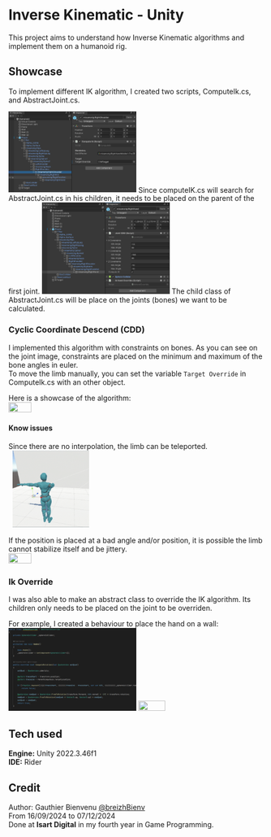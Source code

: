 
# Inverse Kinematic - Unity

This project aims to understand how Inverse Kinematic algorithms and implement them on a humanoid rig.


## Showcase

To implement different IK algorithm, I created two scripts, ComputeIk.cs, and AbstractJoint.cs.

<img src="ReadMeResources/ComputeIk.png" width=50% height=50%/>
Since computeIK.cs will search for AbstractJoint.cs in his children, it needs to be placed on the parent of the first joint.

<img src="ReadMeResources/Joint.png" width=50% height=50%/>
The child class of AbstractJoint.cs will be place on the joints (bones) we want to be calculated.


### Cyclic Coordinate Descend (CDD)

I implemented this algorithm with constraints on bones. As you can see on the joint image, constraints are placed on the minimum and maximum of the bone angles in euler.<br/>
To move the limb manually, you can set the variable ```Target Override``` in ComputeIk.cs with an other object.

Here is a showcase of the algorithm: <br/>
<img src="ReadMeResources/ShowcaseCDD.gif" width=30% height=30%/>


#### Know issues

Since there are no interpolation, the limb can be teleported.<br/> 
<img src="ReadMeResources/Teleport.gif" width=30% height=30%/>

If the position is placed at a bad angle and/or position, it is possible the limb cannot stabilize itself and be jittery.<br/>
<img src="ReadMeResources/Jittery.gif" width=30% height=30%/>


### Ik Override

I was also able to make an abstract class to override the IK algorithm. Its children only needs to be placed on the joint to be overriden.

For example, I created a behaviour to place the hand on a wall:<br/>
<img src="ReadMeResources/IkOverride.png" width=50% height=50%/>
<img src="ReadMeResources/ShowcaseIkOverride.gif" width=32.5% height=32.5%/>


## Tech used

**Engine:** Unity 2022.3.46f1 </br>
**IDE:** Rider


## Credit

Author: Gauthier Bienvenu [@breizhBienv](https://www.github.com/breizhBienv)</br>
From 16/09/2024 to 07/12/2024 </br>
Done at **Isart Digital** in my fourth year in Game Programming.
